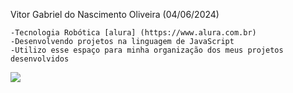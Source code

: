 Vitor Gabriel do Nascimento Oliveira  (04/06/2024)

    -Tecnologia Robótica [alura] (https://www.alura.com.br)
    -Desenvolvendo projetos na linguagem de JavaScript
    -Utilizo esse espaço para minha organização dos meus projetos desenvolvidos


![](https://media1.tenor.com/m/KWobkKSWriwAAAAd/nerd.gif)





